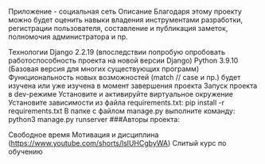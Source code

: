 Приложение - социальная сеть
Описание
Благодаря этому проекту можно будет оценить навыки владения инструментами разработки, регистрации пользователя, составление и публикация заметок, полномочия администратора и пр.

Технологии
Django 2.2.19 (впоследствии попробую опробовать работоспособность проекта на новой версии Django)
Python 3.9.10 (Базовая версия для многих существующих программ) Функциональность новых возможностей (match // case и пр.) будет изучена или уже изучена в момент завершения проекта
Запуск проекта в dev-режиме
Установите и активируйте виртуальное окружение
Установите зависимости из файла requirements.txt: pip install -r requirements.txt
В папке с файлом manage.py выполните команду: python3 manage.py runserver
###Авторы проекта:

 Свободное время
 Мотивация и дисциплина (https://www.youtube.com/shorts/lslUHCgbyWA)
 Слитый курс по обучению
